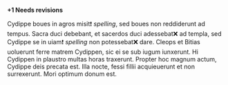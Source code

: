 **+1 Needs  revisions**

Cydippe boues in agros misit❗️ *spelling*, sed boues non reddiderunt ad tempus.
Sacra duci debebant, et sacerdos duci adessebat❌ ad templa, sed Cydippe se in uiam❗️ *spelling* non potessebat❌ dare.
Cleops et Bitias uoluerunt ferre matrem Cydippen, sic ei se sub iugum iunxerunt.
Hi Cydippen in plaustro multas horas traxerunt.
Propter hoc magnum actum, Cydippe deis precata est.
Illa nocte, fessi fillii acquieuerunt et non surrexerunt.
Mori optimum donum est.
